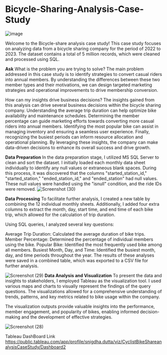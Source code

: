 # Bicycle-Sharing-Analysis-Case-Study

![image](https://github.com/duttasnigdha14/Bicycle-Sharing-Case-Study/assets/108872975/1ee4dd6d-5d13-44e0-899c-5de7aff87057)



Welcome to the Bicycle-share analysis case study! 
This case study focuses on analyzing data from a bicycle sharing company for the period of 2022 to 2023. The dataset contains a total of 5 million records, which were cleaned and processed using SQL.

**Ask**
What is the problem you are trying to solve?
The main problem addressed in this case study is to identify strategies to convert casual riders into annual members. By understanding the differences between these two member types and their motivations, we can design targeted marketing strategies and operational improvements to drive membership conversion.

How can my insights drive business decisions?
The insights gained from this analysis can drive several business decisions within the bicycle sharing company. Understanding the average trip duration can help optimize bike availability and maintenance schedules. Determining the member percentage can guide marketing efforts towards converting more casual riders into annual members. Identifying the most popular bike can assist in managing inventory and ensuring a seamless user experience. Finally, recognizing the busiest periods can inform resource allocation and operational planning. By leveraging these insights, the company can make data-driven decisions to enhance its overall success and drive growth.

**Data Preparation**
In the data preparation stage, I utilized MS SQL Server to clean and sort the dataset. I initially loaded each monthly data sheet individually to identify any null values or extraneous blank spaces. During this process, it was discovered that the columns "started_station_id," "started_station," "ended_station_id," and "ended_station" had null values. These null values were handled using the "isnull" condition, and the ride IDs were removed.
![Screenshot (30)](https://github.com/duttasnigdha14/Bicycle-Sharing-Case-Study/assets/108872975/0a57f7df-b4ad-4c16-8c88-3c3a6cd5a7a3)


**Data Processing**
To facilitate further analysis, I created a new table by combining the 12 individual monthly sheets. Additionally, I added four extra columns to extract the month, day, start time, and end time of each bike trip, which allowed for the calculation of trip duration.

Using SQL queries, I analyzed several key questions:

Average Trip Duration: Calculated the average duration of bike trips.
Member Percentage: Determined the percentage of individual members using the bike.
Popular Bike: Identified the most frequently used bike among all members.
Busiest Month, Day, and Time: Identified the busiest month, day, and time periods throughout the year.
The results of these analyses were saved in a combined table, which was exported to a CSV file for further analysis.

![Screenshot (29)](https://github.com/duttasnigdha14/Bicycle-Sharing-Case-Study/assets/108872975/a11c0ebc-ee25-48a5-b3d3-5dd636c2911e)
**Data Analysis and Visualization**
To present the data and insights to stakeholders, I employed Tableau as the visualization tool. I used various maps and charts to visually represent the findings of the query questions. The visualizations allowed for a comprehensive understanding of trends, patterns, and key metrics related to bike usage within the company.

The visualization outputs provide valuable insights into the performance, member engagement, and popularity of bikes, enabling informed decision-making and the development of effective strategies.


![Screenshot (28)](https://github.com/duttasnigdha14/Bicycle-Sharing-Case-Study/assets/108872975/87369397-01a6-4263-96dd-df743d99aa91)


Tableau DashBoard Link
https://public.tableau.com/app/profile/snigdha.dutta/viz/CyclistBikeShareanalysisCaseStudy/Dashboard2
